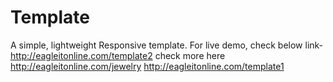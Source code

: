 # Template
A simple, lightweight Responsive template.
For live demo, check below link-
http://eagleitonline.com/template2
check more here
http://eagleitonline.com/jewelry
http://eagleitonline.com/template1
